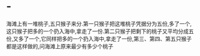 # -
海滩上有一堆桃子,五只猴子来分.第一只猴子把这堆桃子凭据分为五份,多了一个,这只猴子把多的一个扔入海中,拿走了一份.第二只猴子把剩下的桃子又平均分成五份,又多了一个,它同样把多的一个扔入海中,拿走了一份,第三、第四、第五只猴子都是这样做的,问海滩上原来最少有多少个桃子
